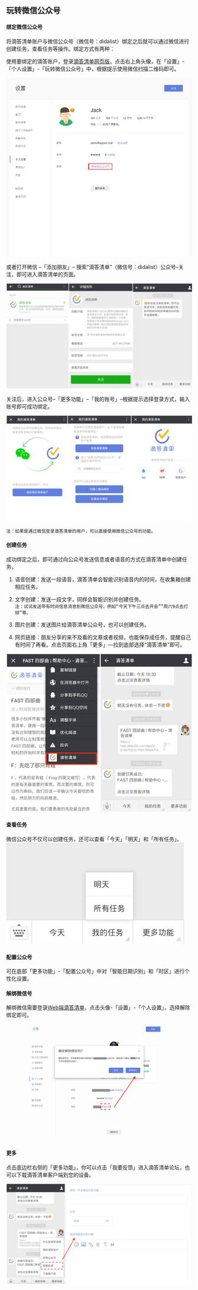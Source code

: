 ## 玩转微信公众号

#### 绑定微信公众号

将滴答清单账户与微信公众号（微信号：didalist）绑定之后就可以通过微信进行创建任务，查看任务等操作。绑定方式有两种：

使用要绑定的滴答账户，登录[滴答清单网页版](www.dida365.com)。点击右上角头像，在「设置」-「个人设置」-「玩转微信公众号」中，根据提示使用微信扫描二维码即可。

![](./images/WeChat/WeChat%20sign.png)

或者打开微信 –「添加朋友」– 搜索“滴答清单”（微信号：didalist）公众号–关注，即可进入滴答清单的页面。

![](./images/WeChat/Wechat-start.png)

关注后，进入公众号–「更多功能」–「我的账号」–根据提示选择登录方式，输入账号即可成功绑定。

![](./images/WeChat/Wechat_account.png)

`注：如果是通过微信登录滴答清单的用户，可以直接使用微信公众号的功能。`

#### 创建任务

成功绑定之后，即可通过向公众号发送信息或者语音的方式在滴答清单中创建任务。

1. 语音创建：发送一段语音，滴答清单会智能识别语音内的时间，在收集箱创建相应任务。  

2. 文字创建：发送一段文字，同样会智能识别并创建任务。  
   `注：试试发送带有时间信息消息到微信公众号，例如“今天下午三点去开会”“周六9点去打球”等。`

3. 图片创建：发送图片给滴答清单公众号，也可以创建任务。
4. 网页链接：朋友分享的来不及看的文章或者视频，也能保存成任务，提醒自己有时间了再看。点击页面右上角「更多」—拉到底部选择“滴答清单”即可。

![](./images/WeChat/Wechat_URL.png)

#### 查看任务

微信公众号不仅可以创建任务，还可以查看「今天」「明天」和「所有任务」。 
![](images/WeChat/wx6.png)

#### 配置公众号

可在底部「更多功能」-「配置公众号」中对「智能日期识别」和「时区」进行个性化设置。 

#### 解绑微信号

解绑微信需要登录[Web端滴答清单](https://dida365.com/)，点击头像-「设置」-「个人设置」，选择解除绑定即可。

![](./images/WeChat/Wechat0.png)

#### 更多

点击底边栏右侧的「更多功能」，你可以点击「我要反馈」进入滴答清单论坛，也可以下载滴答清单客户端到您的设备。

![](./images/WeChat/wechat_more.png)

